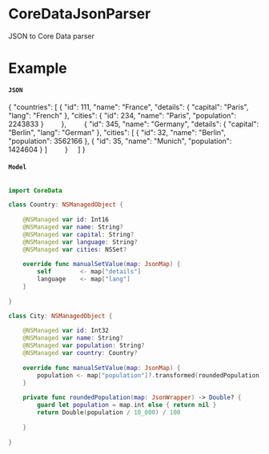 # CoreDataJsonParser
JSON to Core Data parser

# Example

#### `JSON`

{
	"countries": [
		{
			"id": 111,
			"name": "France",
			"details": {
				"capital": "Paris",
				"lang": "French"
			},
			"cities": {
					"id": 234,
					"name": "Paris",
					"population": 2243833
			}
        },
        {
			"id": 345,
			"name": "Germany",
			"details": {
				"capital": "Berlin",
				"lang": "German"
			},
			"cities": [
				{
					"id": 32,
					"name": "Berlin",
					"population": 3562166
				},
				{
					"id": 35,
					"name": "Munich",
					"population": 1424604
				}
			]
        }
    ]
}

#### `Model`

```swift

import CoreData

class Country: NSManagedObject {
    
    @NSManaged var id: Int16
    @NSManaged var name: String?
    @NSManaged var capital: String?
    @NSManaged var language: String?
    @NSManaged var cities: NSSet?
    
    override func manualSetValue(map: JsonMap) {
        self        <- map["details"]
        language    <- map["lang"]
    }
    
}

class City: NSManagedObject {
    
    @NSManaged var id: Int32
    @NSManaged var name: String?
    @NSManaged var population: String?
    @NSManaged var country: Country?
    
    override func manualSetValue(map: JsonMap) {
        population <- map["population"]?.transformed(roundedPopulation)
    }
    
    private func roundedPopulation(map: JsonWrapper) -> Double? {
        guard let population = map.int else { return nil }
        return Double(population / 10_000) / 100
        
    }
    
}
```
